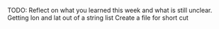 TODO: Reflect on what you learned this week and what is still unclear.
Getting lon and lat out of a string list
Create a file for short cut